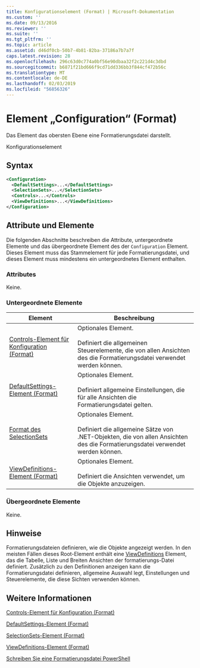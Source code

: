 ```yaml
---
title: Konfigurationselement (Format) | Microsoft-Dokumentation
ms.custom: ''
ms.date: 09/13/2016
ms.reviewer: ''
ms.suite: ''
ms.tgt_pltfrm: ''
ms.topic: article
ms.assetid: d46df0cb-50b7-4b81-82ba-37186a7b7a7f
caps.latest.revision: 28
ms.openlocfilehash: 296c63d0c774a0bf56e90dbaa32f2c221d4c3dbd
ms.sourcegitcommit: b6871f21bd666f9cd71dd336bb3f844cf472b56c
ms.translationtype: MT
ms.contentlocale: de-DE
ms.lasthandoff: 02/03/2019
ms.locfileid: "56856326"
---
```

# <a name="configuration-element-format"></a>Element „Configuration“ (Format)

Das Element das obersten Ebene eine Formatierungsdatei darstellt.

Konfigurationselement

## <a name="syntax"></a>Syntax

```xml
<Configuration>
  <DefaultSettings>...</DefaultSettings>
  <SelectionSets>...</SelectionSets>
  <Controls>...</Controls>
  <ViewDefinitions>...</ViewDefinitions>
</Configuration>

```

## <a name="attributes-and-elements"></a>Attribute und Elemente

Die folgenden Abschnitte beschreiben die Attribute, untergeordnete Elemente und das übergeordnete Element des der `Configuration` Element. Dieses Element muss das Stammelement für jede Formatierungsdatei, und dieses Element muss mindestens ein untergeordnetes Element enthalten.

### <a name="attributes"></a>Attributes

Keine.

### <a name="child-elements"></a>Untergeordnete Elemente

|Element|Beschreibung|
|-------------|-----------------|
|[Controls-Element für Konfiguration (Format)](./controls-element-for-configuration-format.md)|Optionales Element.<br /><br /> Definiert die allgemeinen Steuerelemente, die von allen Ansichten des die Formatierungsdatei verwendet werden können.|
|[DefaultSettings-Element (Format)](./defaultsettings-element-format.md)|Optionales Element.<br /><br /> Definiert allgemeine Einstellungen, die für alle Ansichten die Formatierungsdatei gelten.|
|[Format des SelectionSets](./selectionsets-element-format.md)|Optionales Element.<br /><br /> Definiert die allgemeine Sätze von .NET-Objekten, die von allen Ansichten des die Formatierungsdatei verwendet werden können.|
|[ViewDefinitions-Element (Format)](./viewdefinitions-element-format.md)|Optionales Element.<br /><br /> Definiert die Ansichten verwendet, um die Objekte anzuzeigen.|

### <a name="parent-elements"></a>Übergeordnete Elemente

Keine.

## <a name="remarks"></a>Hinweise

Formatierungsdateien definieren, wie die Objekte angezeigt werden. In den meisten Fällen dieses Root-Element enthält eine [ViewDefinitions](./viewdefinitions-element-format.md) Element, das die Tabelle, Liste und Breiten Ansichten der formatierungs-Datei definiert. Zusätzlich zu den Definitionen anzeigen kann die Formatierungsdatei definieren, allgemeine Auswahl legt, Einstellungen und Steuerelemente, die diese Sichten verwenden können.

## <a name="see-also"></a>Weitere Informationen

[Controls-Element für Konfiguration (Format)](./controls-element-for-configuration-format.md)

[DefaultSettings-Element (Format)](./defaultsettings-element-format.md)

[SelectionSets-Element (Format)](./selectionsets-element-format.md)

[ViewDefinitions-Element (Format)](./viewdefinitions-element-format.md)

[Schreiben Sie eine Formatierungsdatei PowerShell](./writing-a-powershell-formatting-file.md)
